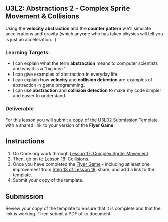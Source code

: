 
[//]: # (<p><iframe src="https://douglasurner.github.io/GDP1/units/3/U3L02-abstractions2/" width="100%" height="666px"></iframe></p>)

## U3L2: Abstractions 2 - Complex Sprite Movement & Collisions

Using the **velocity abstraction** and the **counter pattern** we'll simulate accelerations and gravity (which anyone who has taken physics will tell you is just an acceleration...).

### Learning Targets:

* I can explain what the term **abstraction** means to computer scientists and why it is a "big idea."
* I can give examples of abstraction in everyday life.
* I can explain how **velocity** and **collision detection** are examples of abstraction in game programming.
* I can use **abstraction** and **collision detection** to make my code simpler and easier to understand.

### Deliverable

For this lesson you will submit a copy of the [U3L02 Submission Template](https://docs.google.com/document/d/1XTNK5uS6JM7RbFnPWlXCvYuKNisIWtH2Lfzc9q-WiiY/edit?usp=sharing) with a shared link to your version of the **Flyer Game**.

## Instructions

1. On Code.org work through [Lesson 17: Complex Sprite Movement](https://studio.code.org/s/csd3-2018/stage/17/puzzle/1).
1. Then, go on to [Lesson 18: Collisions](https://studio.code.org/s/csd3-2018/stage/18/puzzle/1).
1. Once you have completed the [Flyer Game](https://studio.code.org/s/csd3-2018/stage/18/puzzle/8) - including at least one improvement from [Step 13 of Lesson 18](https://studio.code.org/s/csd3-2018/stage/18/puzzle/13), share, and add a link to the template.
1. Submit your copy of the template.

## Submission

Review your copy of the template to ensure that it is complete and that the link is working. Then submit a PDF of to document.
